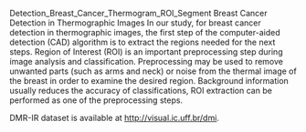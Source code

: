Detection_Breast_Cancer_Thermogram_ROI_Segment
 Breast Cancer Detection in Thermographic Images In our study, for breast cancer detection in thermographic images, the first step of the computer-aided detection (CAD) algorithm is to extract the regions needed for the next steps.
Region of Interest (ROI) is an important preprocessing step during image analysis and classification. Preprocessing may be used to remove unwanted parts (such as arms and neck) or noise from the thermal image of the breast in order to examine the desired region. Background information usually reduces the accuracy of classifications, ROI extraction can be performed as one of the preprocessing steps.

DMR-IR dataset is available at http://visual.ic.uff.br/dmi. 
